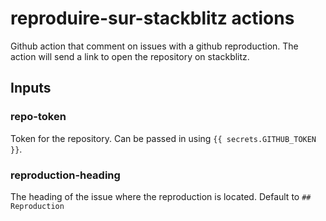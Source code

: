 # reproduire-sur-stackblitz actions

Github action that comment on issues with a github reproduction.
The action will send a link to open the repository on stackblitz.

## Inputs

### repo-token

Token for the repository. Can be passed in using `{{ secrets.GITHUB_TOKEN }}`.

### reproduction-heading

The heading of the issue where the reproduction is located. Default to `## Reproduction`